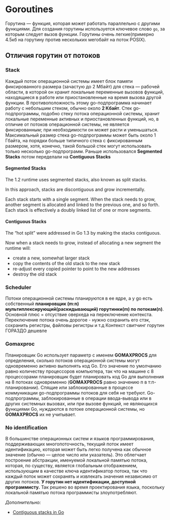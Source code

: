 # Goroutines

Горутина — функция, которая может работать параллельно с другими функциями. Для создания горутины используется ключевое слово `go`, за которым следует вызов функции. Горутины очень легкие(примерно 4.5кб на горутину против нескольких мегобайт на поток POSIX).

## Отличия горутин от потоков

### Stack
Каждый поток операционной системы имеет блок памяти фиксированного размера (зачастую до 2 Мбайт) для стека — рабочей области, в которой он хранит локальные переменные вызовов функций, находящиеся в работе или приостановленные на время вызова другой функции. В противоположность этому go-подпрограмма начинает работу с небольшим стеком, обычно около **2 Кбайт**. Стек go-подпрограммы, подобно стеку потока операционной системы, хранит локальные переменные активных и приостановленных функций, но, в отличие от потоков операционной системы, не является фиксированным; при необходимости он может расти и уменьшаться. Максимальный размер стека go-подпрограммы может быть около 1 Гбайта, на порядки больше типичного стека с фиксированным размером, хотя, конечно, такой большой стек могут использовать только несколько go-подпрограмм.
Раньше использовался **Segmented Stacks** потом переделали на  **Сontiguous Stacks**

#### Segmented Stacks
The 1.2 runtime uses segmented stacks, also known as split stacks.

In this approach, stacks are discontiguous and grow incrementally.

Each stack starts with a single segment. When the stack needs to grow, another segment is allocated and linked to the previous one, and so forth. Each stack is effectively a doubly linked list of one or more segments.

#### Сontiguous Stacks
The “hot split” were addressed in Go 1.3 by making the stacks contiguous.

Now when a stack needs to grow, instead of allocating a new segment the runtime will:

* create a new, somewhat larger stack
* copy the contents of the old stack to the new stack
* re-adjust every copied pointer to point to the new addresses
* destroy the old stack


### Scheduler
Потоки операционной системы планируются в ее ядре, а у go есть собственный **планировщик (m:n) мультиплексирующий(раскидывающий) горутинки(m) по потокам(n)**. Основной плюс = отсуствие оверхеда на переключение контекста. Переключение потока очень дорогое - нужно сохранить его стэк, сохранить регистры, файловы регистры и т.д Контекст свитчинг горутин ГОРАЗДО дешевле

### Gomaxproc
Планировщик Go использует параметр с именем **GOMAXPROCS** для определения, сколько потоков операционной системы могут одновременно активно выполнять код Go. Его значение по умолчанию равно количеству процессоров компьютера, так что на машине с 8 процессорами планировщик будет планировать код Go для выполнения на 8 потоках одновременно (**GOMAXPROCS** равно значению п в т:п-планировании).
Спящие или заблокированные в процессе коммуникации go-подпрограммы потоков для себя не требуют. Go-подпрограммы, заблокированные в операции ввода-вывода или в других системных вызовах, или при вызове функций, не являющихся функциями Go, нуждаются в потоке операционной системы, но **GOMAXPROCS** их не учитывает.

### No identification 
В большинстве операционных систем и языков программирования, поддерживающих многопоточность, текущий поток имеет идентификацию, которая может быть легко получена как обычное значение (обычно — целое число или указатель). Это облегчает построение абстракции, именуемой локальной памятью потока, которая, по существу, является глобальным отображением, использующим в качестве ключа идентификатор потока, так что каждый поток может сохранять и извлекать значения независимо от других потоков. **У горутин нет идентификации, доступной программисту.** Так решено во время проектирования языка, поскольку локальной памятью потока программисты злоупотребляют.



*Дополнительно:*

- [Contiguous stacks in Go](https://agis.io/post/contiguous-stacks-golang/)